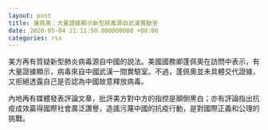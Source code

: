 ```yaml
---
layout: post
title: 蓬佩奧：大量證據顯示新型病毒源自武漢實驗室
date: 2020-05-04 21:11:50.000000000 +08:00
categories: rss
---
```


美方再有質疑新型肺炎病毒源自中國的説法。美國國務卿蓬佩奧在訪問中表示，有大量證據顯示，病毒來自中國武漢一間實驗室。不過，蓬佩奧並未具體交代證據，又拒絕透露自己是否認為中國故意釋放病毒。

內地再有媒體發表評論文章，批評美方對中方的指控是顛倒黑白；亦有評論指出抗疫成效贏得國際社會廣泛讚譽，造謠污蔑中國的抗疫行動，是對國際正義和公理的挑戰。
